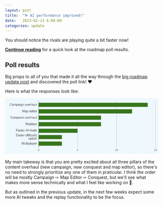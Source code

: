 ```yaml
---
layout: post
title:  "⛷ AI performance improved!"
date:   2023-02-13 6:00:00
categories: update
---
```


You should notice the rivals are playing quite a bit faster now! 

**[Continue reading](/update/2023/02/13/performance-patch.html)** for a quick look at 
the roadmap poll results.

<!-- excerpt-end -->

## Poll results

Big props to all of you that made it all the way through the [big roadmap update post](/update/2023/01/29/roadmap-update.html) and discovered the poll link! ♥

Here is what the responses look like:

<img src="/img/blog/roadmap-survey-result.png" alt="Survey result"/>

My main takeway is that you are pretty excited about all three pillars of the content overhaul (new campaign, new conquest and map editor), so
there's no need to strongly prioritize any one of them in praticular. I think the order will be mostly Campaign ⇨ Map Editor ⇨ Conquest, 
but we'll see what makes more sense technically and what I feel like working on 🙂.

But as outlined in the previous update, in the next few weeks expect some more AI tweaks and the replay functionality to be the focus.   

